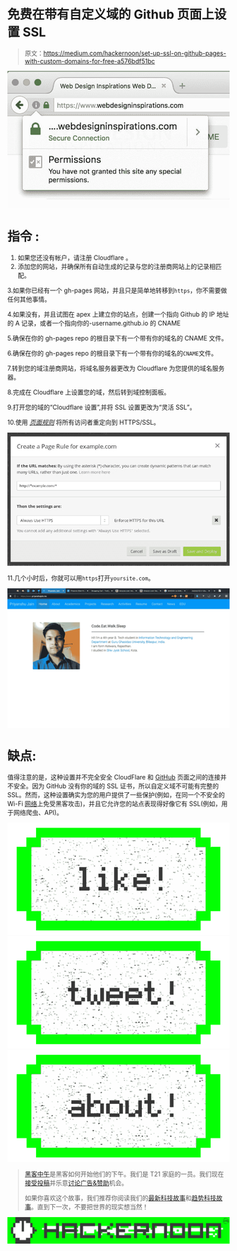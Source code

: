 # 免费在带有自定义域的 Github 页面上设置 SSL

> 原文：<https://medium.com/hackernoon/set-up-ssl-on-github-pages-with-custom-domains-for-free-a576bdf51bc>

![](img/281e3f4c5eb745474dd330a43d3932ad.png)

# 指令 **:**

1.  如果您还没有帐户，请注册 Cloudflare 。
2.  添加您的网站，并确保所有自动生成的记录与您的注册商网站上的记录相匹配。

3.如果你已经有一个 gh-pages 网站，并且只是简单地转移到`https`，你不需要做任何其他事情。

4.如果没有，并且试图在 apex 上建立你的站点，创建一个指向 Github 的 IP 地址的 A 记录，或者一个指向你的-username.github.io 的 CNAME

5.确保在你的 gh-pages repo 的根目录下有一个带有你的域名的 CNAME 文件。

6.确保在你的 gh-pages repo 的根目录下有一个带有你的域名的`CNAME`文件。

7.转到您的域注册商网站，将域名服务器更改为 Cloudflare 为您提供的域名服务器。

8.完成在 Cloudflare 上设置您的域，然后转到域控制面板。

9.打开您的域的“Cloudflare 设置”,并将 SSL 设置更改为“灵活 SSL”。

10.使用 [*页面规则*](https://support.cloudflare.com/hc/en-us/articles/200170536-How-do-I-redirect-all-visitors-to-HTTPS-SSL-) 将所有访问者重定向到 HTTPS/SSL。

![](img/8a2a93c0e70b35d18bc971e931d3bbdd.png)

11.几个小时后，你就可以用`https`打开`yoursite.com`。

![](img/e4b65c9849eeb2353fc2a69afb3bbd90.png)

# 缺点:

值得注意的是，这种设置并不完全安全 CloudFlare 和 [GitHub](https://hackernoon.com/tagged/github) 页面之间的连接并不安全。因为 GitHub 没有你的域的 SSL 证书，所以自定义域不可能有完整的 SSL。然而，这种设置确实为您的用户提供了一些保护(例如，在同一个不安全的 Wi-Fi [网络](https://hackernoon.com/tagged/network)上免受黑客攻击)，并且它允许您的站点表现得好像它有 SSL(例如，用于网络爬虫、API)。

[![](img/50ef4044ecd4e250b5d50f368b775d38.png)](http://bit.ly/HackernoonFB)[![](img/979d9a46439d5aebbdcdca574e21dc81.png)](https://goo.gl/k7XYbx)[![](img/2930ba6bd2c12218fdbbf7e02c8746ff.png)](https://goo.gl/4ofytp)

> [黑客中午](http://bit.ly/Hackernoon)是黑客如何开始他们的下午。我们是 T21 家庭的一员。我们现在[接受投稿](http://bit.ly/hackernoonsubmission)并乐意[讨论广告&赞助](mailto:partners@amipublications.com)机会。
> 
> 如果你喜欢这个故事，我们推荐你阅读我们的[最新科技故事](http://bit.ly/hackernoonlatestt)和[趋势科技故事](https://hackernoon.com/trending)。直到下一次，不要把世界的现实想当然！

![](img/be0ca55ba73a573dce11effb2ee80d56.png)